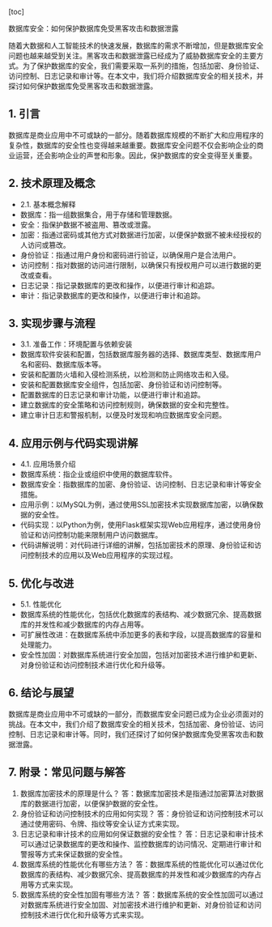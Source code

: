 
[toc]                    
                
                
数据库安全：如何保护数据库免受黑客攻击和数据泄露

随着大数据和人工智能技术的快速发展，数据库的需求不断增加，但是数据库安全问题也越来越受到关注。黑客攻击和数据泄露已经成为了威胁数据库安全的主要方式。为了保护数据库的安全，我们需要采取一系列的措施，包括加密、身份验证、访问控制、日志记录和审计等。在本文中，我们将介绍数据库安全的相关技术，并探讨如何保护数据库免受黑客攻击和数据泄露。

## 1. 引言

数据库是商业应用中不可或缺的一部分。随着数据库规模的不断扩大和应用程序的复杂性，数据库的安全性也变得越来越重要。数据库安全问题不仅会影响企业的商业运营，还会影响企业的声誉和形象。因此，保护数据库的安全变得至关重要。

## 2. 技术原理及概念

- 2.1. 基本概念解释
- 数据库：指一组数据集合，用于存储和管理数据。
- 安全：指保护数据不被盗用、篡改或泄露。
- 加密：指通过密码或其他方式对数据进行加密，以便保护数据不被未经授权的人访问或篡改。
- 身份验证：指通过用户身份和密码进行验证，以确保用户是合法用户。
- 访问控制：指对数据的访问进行限制，以确保只有授权用户可以进行数据的更改或查看。
- 日志记录：指记录数据库的更改和操作，以便进行审计和追踪。
- 审计：指记录数据库的更改和操作，以便进行审计和追踪。

## 3. 实现步骤与流程

- 3.1. 准备工作：环境配置与依赖安装
- 数据库软件安装和配置，包括数据库服务器的选择、数据库类型、数据库用户名和密码、数据库版本等。
- 安装和配置防火墙和入侵检测系统，以检测和防止网络攻击和入侵。
- 安装和配置数据库安全组件，包括加密、身份验证和访问控制等。
- 配置数据库的日志记录和审计功能，以便进行审计和追踪。
- 建立数据库的安全策略和访问控制规则，确保数据的安全和完整性。
- 建立审计日志和警报机制，以便及时发现和响应数据库安全问题。

## 4. 应用示例与代码实现讲解

- 4.1. 应用场景介绍
- 数据库系统：指企业或组织中使用的数据库软件。
- 数据库安全：指数据库的加密、身份验证、访问控制、日志记录和审计等安全措施。
- 应用示例：以MySQL为例，通过使用SSL加密技术实现数据库加密，以确保数据的安全性。
- 代码实现：以Python为例，使用Flask框架实现Web应用程序，通过使用身份验证和访问控制功能来限制用户访问数据库。
- 代码讲解说明：对代码进行详细的讲解，包括加密技术的原理、身份验证和访问控制技术的应用以及Web应用程序的实现过程。

## 5. 优化与改进

- 5.1. 性能优化
- 数据库系统的性能优化，包括优化数据库的表结构、减少数据冗余、提高数据库的并发性和减少数据库的内存占用等。
- 可扩展性改进：在数据库系统中添加更多的表和字段，以提高数据库的容量和处理能力。
- 安全性加固：对数据库系统进行安全加固，包括对加密技术进行维护和更新、对身份验证和访问控制技术进行优化和升级等。

## 6. 结论与展望

数据库是商业应用中不可或缺的一部分，而数据库安全问题已成为企业必须面对的挑战。在本文中，我们介绍了数据库安全的相关技术，包括加密、身份验证、访问控制、日志记录和审计等。同时，我们还探讨了如何保护数据库免受黑客攻击和数据泄露。

## 7. 附录：常见问题与解答

1. 数据库加密技术的原理是什么？
答：数据库加密技术是指通过加密算法对数据库的数据进行加密，以便保护数据的安全性。
2. 身份验证和访问控制技术的应用如何实现？
答：身份验证和访问控制技术可以通过使用密码、令牌、指纹等安全认证方式来实现。
3. 日志记录和审计技术的应用如何保证数据的安全性？
答：日志记录和审计技术可以通过记录数据库的更改和操作、监控数据库的访问情况、定期进行审计和警报等方式来保证数据的安全性。
4. 数据库系统的性能优化有哪些方法？
答：数据库系统的性能优化可以通过优化数据库的表结构、减少数据冗余、提高数据库的并发性和减少数据库的内存占用等方式来实现。
5. 数据库系统的安全性加固有哪些方法？
答：数据库系统的安全性加固可以通过对数据库系统进行安全加固、对加密技术进行维护和更新、对身份验证和访问控制技术进行优化和升级等方式来实现。

